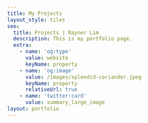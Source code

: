 ```yaml
---
title: My Projects
layout_style: tiles
seo:
  title: Projects | Rayner Lim
  description: This is my portfolio page.
  extra:
    - name: 'og:type'
      value: website
      keyName: property
    - name: 'og:image'
      value: /images/splendid-coriander.jpeg
      keyName: property
      relativeUrl: true
    - name: 'twitter:card'
      value: summary_large_image
layout: portfolio
---
```

